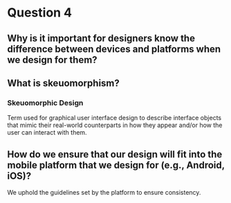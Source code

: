 # Question 4

## Why is it important for designers know the difference between devices and platforms when we design for them? 


## What is skeuomorphism? 
### Skeuomorphic Design
Term used for graphical user interface design to describe interface objects that mimic their real-world counterparts in how they appear and/or how the user can interact with them.

## How do we ensure that our design will fit into the mobile platform that we design for (e.g., Android, iOS)?
We uphold the guidelines set by the platform to ensure consistency.